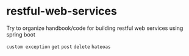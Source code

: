# restful-web-services
Try to organize handbook/code for building restful web services using spring boot 

`custom exception`  `get` `post` `delete`  `hateoas`
